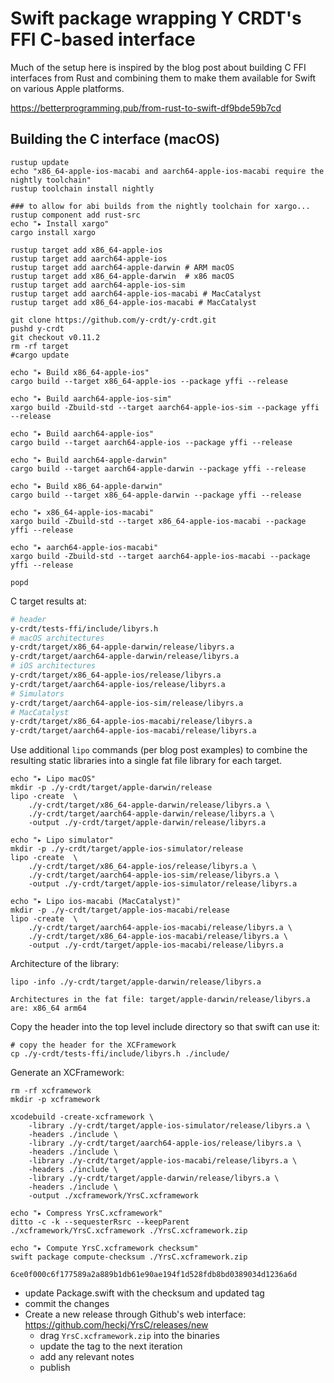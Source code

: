 # Swift package wrapping Y CRDT's FFI C-based interface

Much of the setup here is inspired by the blog post about building
C FFI interfaces from Rust and combining them to make them available
for Swift on various Apple platforms.

https://betterprogramming.pub/from-rust-to-swift-df9bde59b7cd

## Building the C interface (macOS)

    rustup update
    echo "x86_64-apple-ios-macabi and aarch64-apple-ios-macabi require the nightly toolchain"
    rustup toolchain install nightly

    ### to allow for abi builds from the nightly toolchain for xargo...
    rustup component add rust-src
    echo "▸ Install xargo"
    cargo install xargo

    rustup target add x86_64-apple-ios
    rustup target add aarch64-apple-ios
    rustup target add aarch64-apple-darwin # ARM macOS
    rustup target add x86_64-apple-darwin  # x86 macOS
    rustup target add aarch64-apple-ios-sim
    rustup target add aarch64-apple-ios-macabi # MacCatalyst
    rustup target add x86_64-apple-ios-macabi # MacCatalyst

    git clone https://github.com/y-crdt/y-crdt.git
    pushd y-crdt
    git checkout v0.11.2
    rm -rf target
    #cargo update

    echo "▸ Build x86_64-apple-ios"
    cargo build --target x86_64-apple-ios --package yffi --release

    echo "▸ Build aarch64-apple-ios-sim"
    xargo build -Zbuild-std --target aarch64-apple-ios-sim --package yffi --release

    echo "▸ Build aarch64-apple-ios"
    cargo build --target aarch64-apple-ios --package yffi --release

    echo "▸ Build aarch64-apple-darwin"
    cargo build --target aarch64-apple-darwin --package yffi --release

    echo "▸ Build x86_64-apple-darwin"
    cargo build --target x86_64-apple-darwin --package yffi --release

    echo "▸ x86_64-apple-ios-macabi"
    xargo build -Zbuild-std --target x86_64-apple-ios-macabi --package yffi --release

    echo "▸ aarch64-apple-ios-macabi"
    xargo build -Zbuild-std --target aarch64-apple-ios-macabi --package yffi --release

    popd

C target results at:

```bash
# header
y-crdt/tests-ffi/include/libyrs.h
# macOS architectures
y-crdt/target/x86_64-apple-darwin/release/libyrs.a
y-crdt/target/aarch64-apple-darwin/release/libyrs.a
# iOS architectures
y-crdt/target/x86_64-apple-ios/release/libyrs.a
y-crdt/target/aarch64-apple-ios/release/libyrs.a
# Simulators
y-crdt/target/aarch64-apple-ios-sim/release/libyrs.a
# MacCatalyst
y-crdt/target/x86_64-apple-ios-macabi/release/libyrs.a
y-crdt/target/aarch64-apple-ios-macabi/release/libyrs.a
```

Use additional `lipo` commands (per blog post examples) to combine the resulting static libraries into a single fat file library for each target.

    echo "▸ Lipo macOS"
    mkdir -p ./y-crdt/target/apple-darwin/release
    lipo -create  \
        ./y-crdt/target/x86_64-apple-darwin/release/libyrs.a \
        ./y-crdt/target/aarch64-apple-darwin/release/libyrs.a \
        -output ./y-crdt/target/apple-darwin/release/libyrs.a

    echo "▸ Lipo simulator"
    mkdir -p ./y-crdt/target/apple-ios-simulator/release
    lipo -create  \
        ./y-crdt/target/x86_64-apple-ios/release/libyrs.a \
        ./y-crdt/target/aarch64-apple-ios-sim/release/libyrs.a \
        -output ./y-crdt/target/apple-ios-simulator/release/libyrs.a

    echo "▸ Lipo ios-macabi (MacCatalyst)"
    mkdir -p ./y-crdt/target/apple-ios-macabi/release
    lipo -create  \
        ./y-crdt/target/aarch64-apple-ios-macabi/release/libyrs.a \
        ./y-crdt/target/x86_64-apple-ios-macabi/release/libyrs.a \
        -output ./y-crdt/target/apple-ios-macabi/release/libyrs.a

Architecture of the library:

    lipo -info ./y-crdt/target/apple-darwin/release/libyrs.a
`Architectures in the fat file: target/apple-darwin/release/libyrs.a are: x86_64 arm64`

Copy the header into the top level include directory so that swift can
use it:

    # copy the header for the XCFramework
    cp ./y-crdt/tests-ffi/include/libyrs.h ./include/

Generate an XCFramework:

    rm -rf xcframework
    mkdir -p xcframework

    xcodebuild -create-xcframework \
        -library ./y-crdt/target/apple-ios-simulator/release/libyrs.a \
        -headers ./include \
        -library ./y-crdt/target/aarch64-apple-ios/release/libyrs.a \
        -headers ./include \
        -library ./y-crdt/target/apple-ios-macabi/release/libyrs.a \
        -headers ./include \
        -library ./y-crdt/target/apple-darwin/release/libyrs.a \
        -headers ./include \
        -output ./xcframework/YrsC.xcframework

    echo "▸ Compress YrsC.xcframework"
    ditto -c -k --sequesterRsrc --keepParent ./xcframework/YrsC.xcframework ./YrsC.xcframework.zip

    echo "▸ Compute YrsC.xcframework checksum"
    swift package compute-checksum ./YrsC.xcframework.zip

`6ce0f000c6f177589a2a889b1db61e90ae194f1d528fdb8bd0389034d1236a6d`

- update Package.swift with the checksum and updated tag
- commit the changes
- Create a new release through Github's web interface: https://github.com/heckj/YrsC/releases/new
  - drag `YrsC.xcframework.zip` into the binaries
  - update the tag to the next iteration
  - add any relevant notes
  - publish
